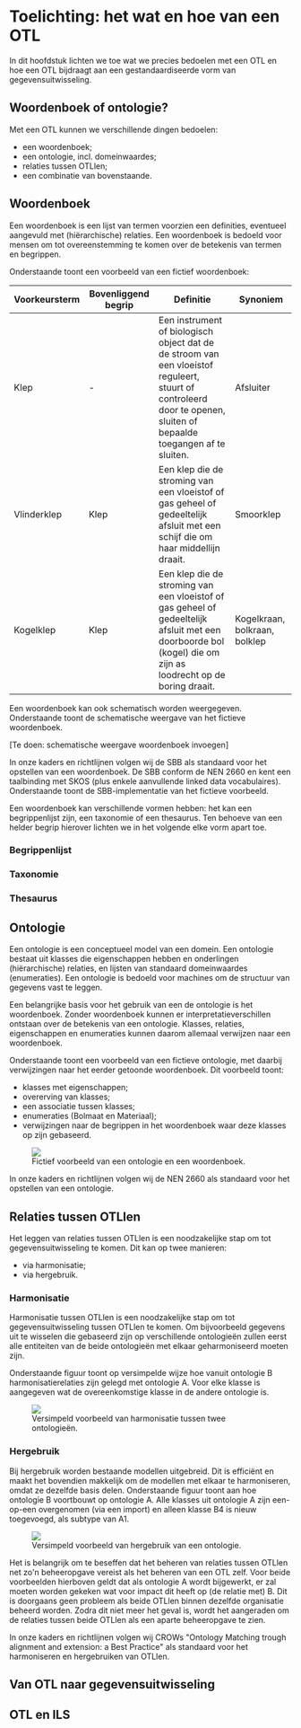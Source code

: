 # Toelichting: het wat en hoe van een OTL
In dit hoofdstuk lichten we toe wat we precies bedoelen met een OTL en hoe een OTL bijdraagt aan een gestandaardiseerde vorm van gegevensuitwisseling.

## Woordenboek of ontologie?

Met een OTL kunnen we verschillende dingen bedoelen:
- een woordenboek;
- een ontologie, incl. domeinwaardes;
- relaties tussen OTLlen;
- een combinatie van bovenstaande.

## Woordenboek

Een woordenboek is een lijst van termen voorzien een definities, eventueel aangevuld met (hiërarchische) relaties. Een woordenboek is bedoeld voor mensen om tot overeenstemming te komen over de betekenis van termen en begrippen.

Onderstaande toont een voorbeeld van een fictief woordenboek:

| Voorkeursterm | Bovenliggend begrip | Definitie | Synoniem |
|---------------|---------------------|-----------|----------|
| Klep          | -                   | Een instrument of biologisch object dat de de stroom van een vloeistof reguleert, stuurt of controleerd door te openen, sluiten of bepaalde toegangen af te sluiten. | Afsluiter |
| Vlinderklep   | Klep                | Een klep die de stroming van een vloeistof of gas geheel of gedeeltelijk afsluit met een schijf die om haar middellijn draait. | Smoorklep |
| Kogelklep     | Klep                | Een klep die de stroming van een vloeistof of gas geheel of gedeeltelijk afsluit met een doorboorde bol (kogel) die om zijn as loodrecht op de boring draait. | Kogelkraan, bolkraan, bolklep |

Een woordenboek kan ook schematisch worden weergegeven. Onderstaande toont de schematische weergave van het fictieve woordenboek.

[Te doen: schematische weergave woordenboek invoegen]

In onze kaders en richtlijnen volgen wij de SBB als standaard voor het opstellen van een woordenboek. De SBB conform de NEN 2660 en kent een taalbinding met SKOS (plus enkele aanvullende linked data vocabulaires). Onderstaande toont de SBB-implementatie van het fictieve voorbeeld.

Een woordenboek kan verschillende vormen hebben: het kan een begrippenlijst zijn, een taxonomie of een thesaurus. Ten behoeve van een helder begrip hierover lichten we in het volgende elke vorm apart toe.

### Begrippenlijst

### Taxonomie

### Thesaurus

## Ontologie

Een ontologie is een conceptueel model van een domein. Een ontologie bestaat uit klasses die eigenschappen hebben en onderlingen (hiërarchische) relaties, en lijsten van standaard domeinwaardes (enumeraties). Een ontologie is bedoeld voor machines om de structuur van gegevens vast te leggen.

Een belangrijke basis voor het gebruik van een de ontologie is het woordenboek. Zonder woordenboek kunnen er interpretatieverschillen ontstaan over de betekenis van een ontologie. Klasses, relaties, eigenschappen en enumeraties kunnen daarom allemaal verwijzen naar een woordenboek.

Onderstaande toont een voorbeeld van een fictieve ontologie, met daarbij verwijzingen naar het eerder getoonde woordenboek. Dit voorbeeld toont:
- klasses met eigenschappen;
- overerving van klasses;
- een associatie tussen klasses;
- enumeraties (Bolmaat en Materiaal);
- verwijzingen naar de begrippen in het woordenboek waar deze klasses op zijn gebaseerd.

<figure id="ontologievoorbeeld">
  <img src="figures/ontologievoorbeeld.png"/>
  <figcaption>Fictief voorbeeld van een ontologie en een woordenboek.</figcaption>
</figure>

In onze kaders en richtlijnen volgen wij de NEN 2660 als standaard voor het opstellen van een ontologie.

## Relaties tussen OTLlen

Het leggen van relaties tussen OTLlen is een noodzakelijke stap om tot gegevensuitwisseling te komen. Dit kan op twee manieren:
- via harmonisatie;
- via hergebruik.

### Harmonisatie

Harmonisatie tussen OTLlen is een noodzakelijke stap om tot gegevensuitwisseling tussen OTLlen te komen. Om bijvoorbeeld gegevens uit te wisselen die gebaseerd zijn op verschillende ontologieën zullen eerst alle entiteiten van de beide ontologieën met elkaar geharmoniseerd moeten zijn.

Onderstaande figuur toont op versimpelde wijze hoe vanuit ontologie B harmonisatierelaties zijn gelegd met ontologie A. Voor elke klasse is aangegeven wat de overeenkomstige klasse in de andere ontologie is.

<figure id="harmonisatie1">
  <img src="figures/harmonisatie1.png"/>
  <figcaption>Versimpeld voorbeeld van harmonisatie tussen twee ontologieën.</figcaption>
</figure>

### Hergebruik

Bij hergebruik worden bestaande modellen uitgebreid. Dit is efficiënt en maakt het bovendien makkelijk om de modellen met elkaar te harmoniseren, omdat ze dezelfde basis delen. Onderstaande figuur toont aan hoe ontologie B voortbouwt op ontologie A. Alle klasses uit ontologie A zijn een-op-een overgenomen (via een import) en alleen klasse B4 is nieuw toegevoegd, als subtype van A1.

<figure id="hergebruik1">
  <img src="figures/hergebruik1.png"/>
  <figcaption>Versimpeld voorbeeld van hergebruik van een ontologie.</figcaption>
</figure>

Het is belangrijk om te beseffen dat het beheren van relaties tussen OTLlen net zo'n beheeropgave vereist als het beheren van een OTL zelf. Voor beide voorbeelden hierboven geldt dat als ontologie A wordt bijgewerkt, er zal moeten worden gekeken wat voor impact dit heeft op (de relatie met) B. Dit is doorgaans geen probleem als beide OTLlen binnen dezelfde organisatie beheerd worden. Zodra dit niet meer het geval is, wordt het aangeraden om de relaties tussen beide OTLlen als een aparte beheeropgave te zien.

In onze kaders en richtlijnen volgen wij CROWs "Ontology Matching trough alignment and extension: a Best Practice" als standaard voor het harmoniseren en hergebruiken van OTLlen.

## Van OTL naar gegevensuitwisseling

## OTL en ILS